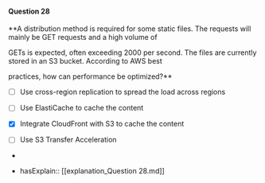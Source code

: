 #### Question  28

**A distribution method is required for some static files. The requests will mainly be GET requests and a high volume of

GETs is expected, often exceeding 2000 per second. The files are currently stored in an S3 bucket. According to AWS best

practices, how can performance be optimized?**

- [ ] Use cross-region replication to spread the load across regions

- [ ] Use ElastiCache to cache the content

- [x] Integrate CloudFront with S3 to cache the content

- [ ] Use S3 Transfer Acceleration

*

- hasExplain:: [[explanation_Question  28.md]]
